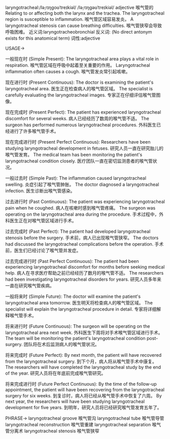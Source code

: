 laryngotracheal:/ləˌrɪŋɡoʊˈtreɪkiəl/ /ləˌrɪŋɡəʊˈtreɪkiəl/
adjective
喉气管的
Relating to or affecting both the larynx and the trachea.
The laryngotracheal region is susceptible to inflammation.  喉气管区域容易发炎。
A laryngotracheal stenosis can cause breathing difficulties. 喉气管狭窄会导致呼吸困难。
近义词:laryngotracheobronchial
反义词: (No direct antonym exists for this anatomical term)
词性:adjective


USAGE->

一般现在时 (Simple Present):
The laryngotracheal area plays a vital role in respiration. 喉气管区域在呼吸中起着至关重要的作用。
Laryngotracheal inflammation often causes a cough. 喉气管发炎常引起咳嗽。

现在进行时 (Present Continuous):
The doctor is examining the patient's laryngotracheal area. 医生正在检查病人的喉气管区域。
The specialist is carefully evaluating the laryngotracheal images. 专家正在仔细评估喉气管图像。

现在完成时 (Present Perfect):
The patient has experienced laryngotracheal discomfort for several weeks. 病人已经经历了数周的喉气管不适。
The surgeon has performed numerous laryngotracheal procedures.  外科医生已经进行了许多喉气管手术。

现在完成进行时 (Present Perfect Continuous):
Researchers have been studying laryngotracheal development in fetuses. 研究人员一直在研究胎儿的喉气管发育。
The medical team has been monitoring the patient's laryngotracheal condition closely.  医疗团队一直在密切监测患者的喉气管状况。

一般过去时 (Simple Past):
The inflammation caused laryngotracheal swelling. 炎症引起了喉气管肿胀。
The doctor diagnosed a laryngotracheal infection. 医生诊断出喉气管感染。

过去进行时 (Past Continuous):
The patient was experiencing laryngotracheal pain when he coughed. 病人在咳嗽时感到喉气管疼痛。
The surgeon was operating on the laryngotracheal area during the procedure.  手术过程中，外科医生正在对喉气管区域进行手术。

过去完成时 (Past Perfect):
The patient had developed laryngotracheal stenosis before the surgery. 手术前，病人已出现喉气管狭窄。
The doctors had discussed the laryngotracheal complications before the operation. 手术前，医生们已经讨论了喉气管并发症。


过去完成进行时 (Past Perfect Continuous):
The patient had been experiencing laryngotracheal discomfort for months before seeking medical help. 病人在寻求医疗帮助之前已经经历了数月的喉气管不适。
The researchers had been investigating laryngotracheal disorders for years. 研究人员多年来一直在研究喉气管疾病。

一般将来时 (Simple Future):
The doctor will examine the patient's laryngotracheal area tomorrow. 医生明天将检查病人的喉气管区域。
The specialist will explain the laryngotracheal procedure in detail. 专家将详细解释喉气管手术。


将来进行时 (Future Continuous):
The surgeon will be operating on the laryngotracheal area next week.  外科医生下周将对手术喉气管区域进行手术。
The team will be monitoring the patient's laryngotracheal condition post-surgery. 团队将在术后监测病人的喉气管状况。

将来完成时 (Future Perfect):
By next month, the patient will have recovered from the laryngotracheal surgery. 到下个月，病人将从喉气管手术中康复。
The researchers will have completed the laryngotracheal study by the end of the year. 研究人员将在年底前完成喉气管研究。

将来完成进行时 (Future Perfect Continuous):
By the time of the follow-up appointment, the patient will have been recovering from the laryngotracheal surgery for six weeks. 到复诊时，病人将已经从喉气管手术中恢复了六周。
By next year, the researchers will have been studying laryngotracheal development for five years. 到明年，研究人员将已经研究喉气管发育五年了。



PHRASE->
laryngotracheal groove 喉气管沟
laryngotracheal tube 喉气管导管
laryngotracheal reconstruction 喉气管重建
laryngotracheal separation 喉气管分离术
laryngotracheal stenosis 喉气管狭窄
